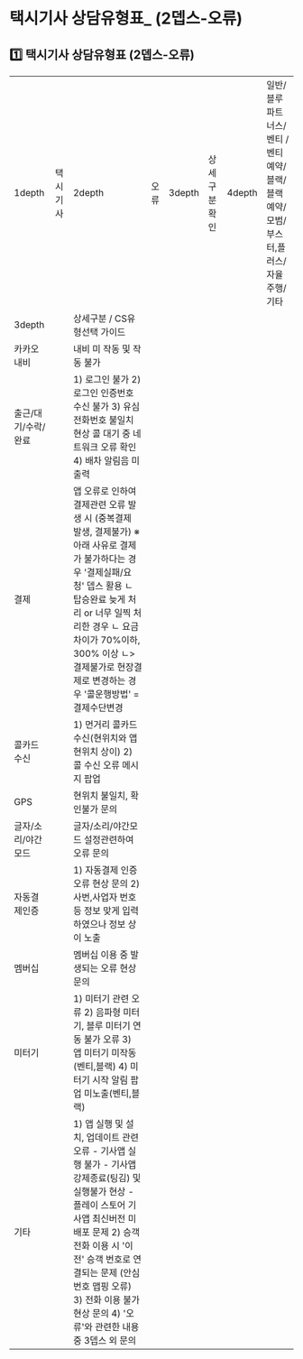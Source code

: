 # 택시기사 상담유형표_ (2뎁스-오류)

**1️⃣** **택시기사 상담유형표 (2뎁스-오류)**
-------------------------------

|  |  |  |  |  |  |  |  |
| --- | --- | --- | --- | --- | --- | --- | --- |
| 1depth | 택시기사 | 2depth | 오류 | 3depth | 상세구분 확인 | 4depth | 일반/블루파트너스/벤티 /벤티예약/블랙/블랙예약/모범/부스터,플러스/자율주행/기타 |
| 3depth | | 상세구분 / CS유형선택 가이드 | | | | | |
| 카카오내비 | | 내비 미 작동 및 작동 불가 | | | | | |
| 출근/대기/수락/완료 | | 1) 로그인 불가 2)로그인 인증번호 수신 불가 3) 유심 전화번호 불일치 현상 콜 대기 중 네트워크 오류 확인 4) 배차 알림음 미출력 | | | | | |
| 결제 | | 앱 오류로 인하여 결제관련 오류 발생 시 (중복결제 발생, 결제불가)  ※ 아래 사유로 결제가 불가하다는 경우 '결제실패/요청' 뎁스 활용 ㄴ 탑승완료 늦게 처리 or 너무 일찍 처리한 경우  ㄴ 요금차이가 70%이하, 300% 이상 ㄴ> 결제불가로 현장결제로 변경하는 경우 '콜운행방법' = 결제수단변경 | | | | | |
| 콜카드수신 | | 1) 먼거리 콜카드 수신(현위치와 앱 현위치 상이) 2) 콜 수신 오류 메시지 팝업 | | | | | |
| GPS | | 현위치 불일치, 확인불가 문의 | | | | | |
| 글자/소리/야간모드 | | 글자/소리/야간모드 설정관련하여 오류 문의 | | | | | |
| 자동결제인증 | | 1) 자동결제 인증 오류 현상 문의 2) 사번,사업자 번호 등 정보 맞게 입력하였으나 정보 상이 노출 | | | | | |
| 멤버십 | | 멤버십 이용 중 발생되는 오류 현상 문의 | | | | | |
| 미터기 | | 1) 미터기 관련 오류 2) 음파형 미터기, 블루 미터기 연동 불가 오류 3) 앱 미터기 미작동(벤티,블랙) 4) 미터기 시작 알림 팝업 미노출(벤티,블랙) | | | | | |
| 기타 | | 1) 앱 실행 및 설치, 업데이트 관련 오류 - 기사앱 실행 불가 - 기사앱 강제종료(팅김) 및 실행불가 현상 - 플레이 스토어 기사앱 최신버전 미배포 문제  2) 승객 전화 이용 시 '이전' 승객 번호로 연결되는 문제 (안심번호 맵핑 오류)  3) 전화 이용 불가 현상 문의  4) '오류'와 관련한 내용 중 3뎁스 외 문의 | | | | | |